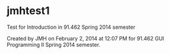 jmhtest1
========

Test for Introduction in 91.462 Spring 2014 semester

Created by JMH on February 2, 2014 at 12:07 PM for 
91.462 GUI Programming II Spring 2014 semester.
